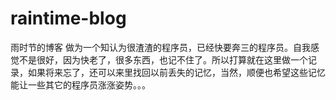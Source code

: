 # raintime-blog
雨时节的博客
做为一个知认为很渣渣的程序员，已经快要奔三的程序员。自我感觉不是很好，因为快老了，很多东西，也记不住了。所以打算就在这里做一个记录，如果将来忘了，还可以来里找回以前丢失的记忆，当然，顺便也希望这些记忆能让一些其它的程序员涨涨姿势。。。
